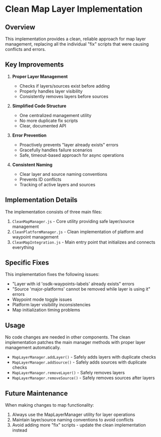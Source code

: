 # Clean Map Layer Implementation

## Overview

This implementation provides a clean, reliable approach for map layer management, replacing all the individual "fix" scripts that were causing conflicts and errors.

## Key Improvements

1. **Proper Layer Management**
   - Checks if layers/sources exist before adding
   - Properly handles layer visibility
   - Consistently removes layers before sources

2. **Simplified Code Structure**
   - One centralized management utility
   - No more duplicate fix scripts
   - Clear, documented API

3. **Error Prevention**
   - Proactively prevents "layer already exists" errors
   - Gracefully handles failure scenarios
   - Safe, timeout-based approach for async operations

4. **Consistent Naming**
   - Clear layer and source naming conventions
   - Prevents ID conflicts
   - Tracking of active layers and sources

## Implementation Details

The implementation consists of three main files:

1. `CleanMapManager.js` - Core utility providing safe layer/source management
2. `CleanPlatformManager.js` - Clean implementation of platform and waypoint management
3. `CleanMapIntegration.js` - Main entry point that initializes and connects everything

## Specific Fixes

This implementation fixes the following issues:

- "Layer with id 'osdk-waypoints-labels' already exists" errors
- "Source 'major-platforms' cannot be removed while layer is using it" errors
- Waypoint mode toggle issues
- Platform layer visibility inconsistencies
- Map initialization timing problems

## Usage

No code changes are needed in other components. The clean implementation patches the main manager methods with proper layer management automatically.

- `MapLayerManager.addLayer()` - Safely adds layers with duplicate checks
- `MapLayerManager.addSource()` - Safely adds sources with duplicate checks
- `MapLayerManager.removeLayer()` - Safely removes layers
- `MapLayerManager.removeSource()` - Safely removes sources after layers

## Future Maintenance

When making changes to map functionality:

1. Always use the MapLayerManager utility for layer operations
2. Maintain layer/source naming conventions to avoid conflicts
3. Avoid adding more "fix" scripts - update the clean implementation instead
